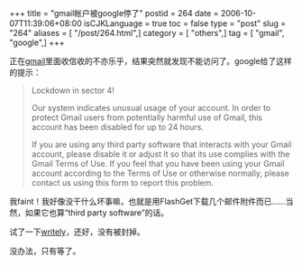 +++
title = "gmail帐户被google停了"
postid = 264
date = 2006-10-07T11:39:06+08:00
isCJKLanguage = true
toc = false
type = "post"
slug = "264"
aliases = [ "/post/264.html",]
category = [ "others",]
tag = [ "gmail", "google",]
+++


正在[gmail](http://www.gmail.com)里面收信收的不亦乐乎，结果突然就发现不能访问了。google给了这样的提示：

> Lockdown in sector 4!
>
> Our system indicates unusual usage of your account. In order to
> protect Gmail users from potentially harmful use of Gmail, this
> account has been disabled for up to 24 hours.
>
> If you are using any third party software that interacts with your
> Gmail account, please disable it or adjust it so that its use complies
> with the Gmail Terms of Use. If you feel that you have been using your
> Gmail account according to the Terms of Use or otherwise normally,
> please contact us using this form to report this problem.

我faint！我好像没干什么坏事嘛，也就是用FlashGet下载几个邮件附件而已……当然，如果它也算“third
party software”的话。

试了一下[writely](http://www.writely.com)，还好，没有被封掉。

没办法，只有等了。

